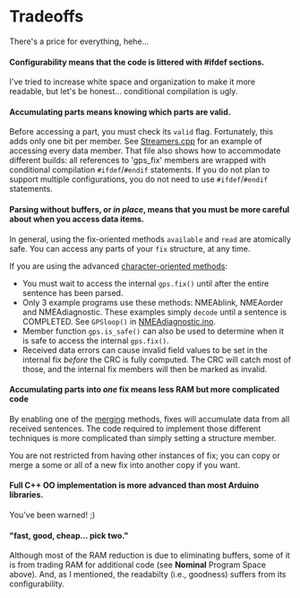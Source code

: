Tradeoffs
=========

There's a price for everything, hehe...

#### Configurability means that the code is littered with #ifdef sections.

I've tried to increase white space and organization to make it more readable, but let's be honest... 
conditional compilation is ugly.

#### Accumulating parts means knowing which parts are valid.

Before accessing a part, you must check its `valid` flag.  Fortunately, this adds only one bit per member.  See [Streamers.cpp](/src/Streamers.cpp#L100) for an example of accessing every data member.  That file also shows how to accommodate different builds: all references to 'gps_fix' members are wrapped with conditional compilation `#ifdef`/`#endif` statements.  If you do not plan to support multiple configurations, you do not need to use `#ifdef`/`#endif` statements.

#### Parsing without buffers, or *in place*, means that you must be more careful about when you access data items.

In general, using the fix-oriented methods `available` and `read` are atomically safe.  You can access any parts of your `fix` structure, at any time.

If you are using the advanced [character-oriented methods](/extras/doc/CharOriented.md):

*  You must wait to access the internal `gps.fix()` until after the entire sentence has been parsed.
*  Only 3 example programs use these methods: NMEAblink, NMEAorder and NMEAdiagnostic.  These examples simply `decode` until a sentence is COMPLETED.  See `GPSloop()` in [NMEAdiagnostic.ino](/examples/NMEAdiagnostic/NMEAdiagnostic.ino).
*  Member function `gps.is_safe()` can also be used to determine when it is safe to access the internal `gps.fix()`.
*  Received data errors can cause invalid field values to be set in the internal fix *before* the CRC is fully computed.  The CRC will
catch most of those, and the internal fix members will then be marked as invalid.

#### Accumulating parts into *one* fix means less RAM but more complicated code

By enabling one of the [merging](/extras/doc/Merging.md) methods, fixes will accumulate data from all received sentences.  The code required to implement those different techniques is more complicated than simply setting a structure member.

You are not restricted from having other instances of fix; you can copy or merge a some or all of a new fix into another copy if you want.

#### Full C++ OO implementation is more advanced than most Arduino libraries.

You've been warned!  ;)

#### "fast, good, cheap... pick two."

Although most of the RAM reduction is due to eliminating buffers, some of it is from trading RAM
for additional code (see **Nominal** Program Space above).  And, as I mentioned, the readabilty (i.e., goodness) suffers from its configurability.
